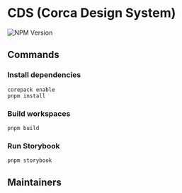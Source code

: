 # CDS (Corca Design System)

![NPM Version](https://img.shields.io/npm/v/:@corca-ai/design-system)

>

## Commands

### Install dependencies

```
corepack enable
pnpm install
```

### Build workspaces

```
pnpm build
```

### Run Storybook

```
pnpm storybook
```

## Maintainers
